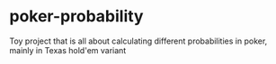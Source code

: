# poker-probability
Toy project that is all about calculating different probabilities in poker, mainly in Texas hold'em variant
